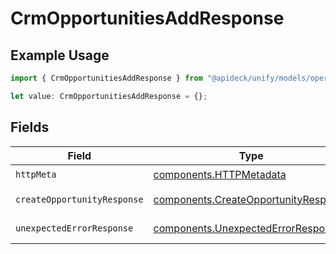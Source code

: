 # CrmOpportunitiesAddResponse

## Example Usage

```typescript
import { CrmOpportunitiesAddResponse } from "@apideck/unify/models/operations";

let value: CrmOpportunitiesAddResponse = {};
```

## Fields

| Field                                                                                        | Type                                                                                         | Required                                                                                     | Description                                                                                  |
| -------------------------------------------------------------------------------------------- | -------------------------------------------------------------------------------------------- | -------------------------------------------------------------------------------------------- | -------------------------------------------------------------------------------------------- |
| `httpMeta`                                                                                   | [components.HTTPMetadata](../../models/components/httpmetadata.md)                           | :heavy_check_mark:                                                                           | N/A                                                                                          |
| `createOpportunityResponse`                                                                  | [components.CreateOpportunityResponse](../../models/components/createopportunityresponse.md) | :heavy_minus_sign:                                                                           | Opportunity created                                                                          |
| `unexpectedErrorResponse`                                                                    | [components.UnexpectedErrorResponse](../../models/components/unexpectederrorresponse.md)     | :heavy_minus_sign:                                                                           | Unexpected error                                                                             |